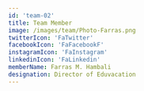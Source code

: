 ```yaml
---
id: 'team-02'
title: Team Member
image: /images/team/Photo-Farras.png
twitterIcon: 'FaTwitter'
facebookIcon: 'FaFacebookF'
instagramIcon: 'FaInstagram'
linkedinIcon: 'FaLinkedin'
memberName: Farras M. Hambali
designation: Director of Eduvacation
---
```

